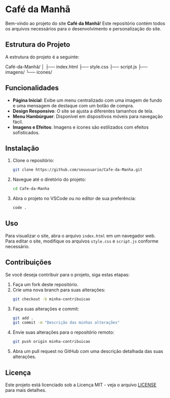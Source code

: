 
# Café da Manhã

Bem-vindo ao projeto do site **Café da Manhã**! Este repositório contém todos os arquivos necessários para o desenvolvimento e personalização do site.

## Estrutura do Projeto

A estrutura do projeto é a seguinte:

Café-da-Manhã/ │ ├── index.html ├── style.css ├── script.js ├── imagens/ └── ícones/


## Funcionalidades

- **Página Inicial**: Exibe um menu centralizado com uma imagem de fundo e uma mensagem de destaque com um botão de compra.
- **Design Responsivo**: O site se ajusta a diferentes tamanhos de tela.
- **Menu Hambúrguer**: Disponível em dispositivos móveis para navegação fácil.
- **Imagens e Efeitos**: Imagens e ícones são estilizados com efeitos sofisticados.

## Instalação

1. Clone o repositório:
    ```bash
    git clone https://github.com/seuusuario/Cafe-da-Manha.git
    ```
2. Navegue até o diretório do projeto:
    ```bash
    cd Cafe-da-Manha
    ```
3. Abra o projeto no VSCode ou no editor de sua preferência:
    ```bash
    code .
    ```

## Uso

Para visualizar o site, abra o arquivo `index.html` em um navegador web. Para editar o site, modifique os arquivos `style.css` e `script.js` conforme necessário.

## Contribuições

Se você deseja contribuir para o projeto, siga estas etapas:

1. Faça um fork deste repositório.
2. Crie uma nova branch para suas alterações:
    ```bash
    git checkout -b minha-contribuicao
    ```
3. Faça suas alterações e commit:
    ```bash
    git add .
    git commit -m "Descrição das minhas alterações"
    ```
4. Envie suas alterações para o repositório remoto:
    ```bash
    git push origin minha-contribuicao
    ```
5. Abra um pull request no GitHub com uma descrição detalhada das suas alterações.

## Licença

Este projeto está licenciado sob a Licença MIT - veja o arquivo [LICENSE](LICENSE) para mais detalhes.

